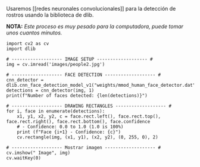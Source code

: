 Usaremos [[redes neuronales convolucionales]] para la detección de rostros usando la biblioteca de dlib.

**NOTA:** *Este proceso es muy pesado para la computadora, puede tomar unos cuantos minutos.*

```
import cv2 as cv  
import dlib  
  
# ------------------- IMAGE SETUP ------------------- #  
img = cv.imread('images/people2.jpg')  
  
# ------------------- FACE DETECTION ------------------- #  
cnn_detector = dlib.cnn_face_detection_model_v1("weights/mmod_human_face_detector.dat")  
detections = cnn_detector(img, 1)  
print(f"Number of faces detected: {len(detections)}")  
  
# ------------------- DRAWING RECTANGLES ------------------- #  
for i, face in enumerate(detections):  
    x1, y1, x2, y2, c = face.rect.left(), face.rect.top(), face.rect.right(), face.rect.bottom(), face.confidence  
    # - Confidence: 0.0 to 1.0 (1.0 is 100%)  
    print (f"Face {i+1} - Confidence: {c}")  
    cv.rectangle(img, (x1, y1), (x2, y2), (0, 255, 0), 2)  
  
# ------------------- Mostrar imagen ------------------- #  
cv.imshow(" Image", img)  
cv.waitKey(0)
```